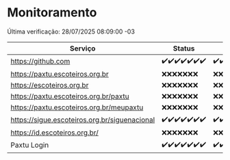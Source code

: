 # Monitoramento

Última verificação: 28/07/2025 08:09:00 -03

|Serviço|Status|Últimas 24h|
|---|---|---|
|https://github.com|<span title="2025-07-21: OK=22">✔️</span><span title="2025-07-22: OK=23">✔️</span><span title="2025-07-23: OK=23">✔️</span><span title="2025-07-24: OK=23">✔️</span><span title="2025-07-25: OK=23">✔️</span><span title="2025-07-26: OK=23">✔️</span><span title="2025-07-27: OK=10">✔️</span>|<span title="27/07/2025 09:18:00 -03 : 200">✔️</span><span title="27/07/2025 10:23:00 -03 : 200">✔️</span><span title="27/07/2025 11:08:00 -03 : 200">✔️</span><span title="27/07/2025 12:09:00 -03 : 200">✔️</span><span title="27/07/2025 13:11:00 -03 : 200">✔️</span><span title="27/07/2025 14:08:00 -03 : 200">✔️</span><span title="27/07/2025 15:13:00 -03 : 200">✔️</span><span title="27/07/2025 16:08:00 -03 : 200">✔️</span><span title="27/07/2025 17:10:00 -03 : 200">✔️</span><span title="27/07/2025 18:08:00 -03 : 200">✔️</span><span title="27/07/2025 19:09:00 -03 : 200">✔️</span><span title="27/07/2025 20:09:00 -03 : 200">✔️</span><span title="27/07/2025 21:56:00 -03 : 200">✔️</span><span title="28/07/2025 00:01:00 -03 : 200">✔️</span><span title="28/07/2025 01:36:00 -03 : 200">✔️</span><span title="28/07/2025 02:20:00 -03 : 200">✔️</span><span title="28/07/2025 03:18:00 -03 : 200">✔️</span><span title="28/07/2025 04:17:00 -03 : 200">✔️</span><span title="28/07/2025 05:16:00 -03 : 200">✔️</span><span title="28/07/2025 06:17:00 -03 : 200">✔️</span><span title="28/07/2025 07:12:00 -03 : 200">✔️</span><span title="28/07/2025 08:09:00 -03 : 200">✔️</span>|
|https://paxtu.escoteiros.org.br|<span title="2025-07-21: Falhas=22">❌</span><span title="2025-07-22: Falhas=23">❌</span><span title="2025-07-23: Falhas=23">❌</span><span title="2025-07-24: Falhas=23">❌</span><span title="2025-07-25: Falhas=23">❌</span><span title="2025-07-26: Falhas=23">❌</span><span title="2025-07-27: Falhas=10">❌</span>|<span title="27/07/2025 09:18:00 -03 : 403">❌</span><span title="27/07/2025 10:23:00 -03 : 403">❌</span><span title="27/07/2025 11:08:00 -03 : 403">❌</span><span title="27/07/2025 12:09:00 -03 : 403">❌</span><span title="27/07/2025 13:11:00 -03 : 403">❌</span><span title="27/07/2025 14:08:00 -03 : 403">❌</span><span title="27/07/2025 15:13:00 -03 : 403">❌</span><span title="27/07/2025 16:08:00 -03 : 403">❌</span><span title="27/07/2025 17:10:00 -03 : 403">❌</span><span title="27/07/2025 18:08:00 -03 : 403">❌</span><span title="27/07/2025 19:09:00 -03 : 403">❌</span><span title="27/07/2025 20:09:00 -03 : 403">❌</span><span title="27/07/2025 21:56:00 -03 : 403">❌</span><span title="28/07/2025 00:01:00 -03 : 403">❌</span><span title="28/07/2025 01:36:00 -03 : 403">❌</span><span title="28/07/2025 02:20:00 -03 : 403">❌</span><span title="28/07/2025 03:18:00 -03 : 403">❌</span><span title="28/07/2025 04:17:00 -03 : 403">❌</span><span title="28/07/2025 05:16:00 -03 : 403">❌</span><span title="28/07/2025 06:17:00 -03 : 403">❌</span><span title="28/07/2025 07:12:00 -03 : 403">❌</span><span title="28/07/2025 08:09:00 -03 : 403">❌</span>|
|https://escoteiros.org.br|<span title="2025-07-21: Falhas=22">❌</span><span title="2025-07-22: Falhas=23">❌</span><span title="2025-07-23: Falhas=23">❌</span><span title="2025-07-24: Falhas=23">❌</span><span title="2025-07-25: Falhas=23">❌</span><span title="2025-07-26: Falhas=23">❌</span><span title="2025-07-27: Falhas=10">❌</span>|<span title="27/07/2025 09:18:00 -03 : 403">❌</span><span title="27/07/2025 10:23:00 -03 : 403">❌</span><span title="27/07/2025 11:08:00 -03 : 403">❌</span><span title="27/07/2025 12:09:00 -03 : 403">❌</span><span title="27/07/2025 13:11:00 -03 : 403">❌</span><span title="27/07/2025 14:08:00 -03 : 403">❌</span><span title="27/07/2025 15:13:00 -03 : 403">❌</span><span title="27/07/2025 16:08:00 -03 : 403">❌</span><span title="27/07/2025 17:10:00 -03 : 403">❌</span><span title="27/07/2025 18:08:00 -03 : 403">❌</span><span title="27/07/2025 19:09:00 -03 : 403">❌</span><span title="27/07/2025 20:09:00 -03 : 403">❌</span><span title="27/07/2025 21:56:00 -03 : 403">❌</span><span title="28/07/2025 00:01:00 -03 : 403">❌</span><span title="28/07/2025 01:36:00 -03 : 403">❌</span><span title="28/07/2025 02:20:00 -03 : 403">❌</span><span title="28/07/2025 03:18:00 -03 : 403">❌</span><span title="28/07/2025 04:17:00 -03 : 403">❌</span><span title="28/07/2025 05:16:00 -03 : 403">❌</span><span title="28/07/2025 06:17:00 -03 : 403">❌</span><span title="28/07/2025 07:12:00 -03 : 403">❌</span><span title="28/07/2025 08:09:00 -03 : 403">❌</span>|
|https://paxtu.escoteiros.org.br/paxtu|<span title="2025-07-21: Falhas=22">❌</span><span title="2025-07-22: Falhas=23">❌</span><span title="2025-07-23: Falhas=23">❌</span><span title="2025-07-24: Falhas=23">❌</span><span title="2025-07-25: Falhas=23">❌</span><span title="2025-07-26: Falhas=23">❌</span><span title="2025-07-27: Falhas=10">❌</span>|<span title="27/07/2025 09:18:00 -03 : 403">❌</span><span title="27/07/2025 10:23:00 -03 : 403">❌</span><span title="27/07/2025 11:08:00 -03 : 403">❌</span><span title="27/07/2025 12:09:00 -03 : 403">❌</span><span title="27/07/2025 13:11:00 -03 : 403">❌</span><span title="27/07/2025 14:08:00 -03 : 403">❌</span><span title="27/07/2025 15:13:00 -03 : 403">❌</span><span title="27/07/2025 16:08:00 -03 : 403">❌</span><span title="27/07/2025 17:10:00 -03 : 403">❌</span><span title="27/07/2025 18:08:00 -03 : 403">❌</span><span title="27/07/2025 19:09:00 -03 : 403">❌</span><span title="27/07/2025 20:09:00 -03 : 403">❌</span><span title="27/07/2025 21:56:00 -03 : 403">❌</span><span title="28/07/2025 00:01:00 -03 : 403">❌</span><span title="28/07/2025 01:36:00 -03 : 403">❌</span><span title="28/07/2025 02:20:00 -03 : 403">❌</span><span title="28/07/2025 03:18:00 -03 : 403">❌</span><span title="28/07/2025 04:17:00 -03 : 403">❌</span><span title="28/07/2025 05:16:00 -03 : 403">❌</span><span title="28/07/2025 06:17:00 -03 : 403">❌</span><span title="28/07/2025 07:12:00 -03 : 403">❌</span><span title="28/07/2025 08:09:00 -03 : 403">❌</span>|
|https://paxtu.escoteiros.org.br/meupaxtu|<span title="2025-07-21: Falhas=22">❌</span><span title="2025-07-22: Falhas=23">❌</span><span title="2025-07-23: Falhas=23">❌</span><span title="2025-07-24: Falhas=23">❌</span><span title="2025-07-25: Falhas=23">❌</span><span title="2025-07-26: Falhas=23">❌</span><span title="2025-07-27: Falhas=10">❌</span>|<span title="27/07/2025 09:18:00 -03 : 403">❌</span><span title="27/07/2025 10:23:00 -03 : 403">❌</span><span title="27/07/2025 11:08:00 -03 : 403">❌</span><span title="27/07/2025 12:09:00 -03 : 403">❌</span><span title="27/07/2025 13:11:00 -03 : 403">❌</span><span title="27/07/2025 14:08:00 -03 : 403">❌</span><span title="27/07/2025 15:13:00 -03 : 403">❌</span><span title="27/07/2025 16:08:00 -03 : 403">❌</span><span title="27/07/2025 17:10:00 -03 : 403">❌</span><span title="27/07/2025 18:08:00 -03 : 403">❌</span><span title="27/07/2025 19:09:00 -03 : 403">❌</span><span title="27/07/2025 20:09:00 -03 : 403">❌</span><span title="27/07/2025 21:56:00 -03 : 403">❌</span><span title="28/07/2025 00:01:00 -03 : 403">❌</span><span title="28/07/2025 01:36:00 -03 : 403">❌</span><span title="28/07/2025 02:20:00 -03 : 403">❌</span><span title="28/07/2025 03:18:00 -03 : 403">❌</span><span title="28/07/2025 04:17:00 -03 : 403">❌</span><span title="28/07/2025 05:16:00 -03 : 403">❌</span><span title="28/07/2025 06:17:00 -03 : 403">❌</span><span title="28/07/2025 07:12:00 -03 : 403">❌</span><span title="28/07/2025 08:09:00 -03 : 403">❌</span>|
|https://sigue.escoteiros.org.br/siguenacional|<span title="2025-07-21: OK=22">✔️</span><span title="2025-07-22: OK=23">✔️</span><span title="2025-07-23: OK=23">✔️</span><span title="2025-07-24: OK=23">✔️</span><span title="2025-07-25: OK=23">✔️</span><span title="2025-07-26: OK=23">✔️</span><span title="2025-07-27: OK=10">✔️</span>|<span title="27/07/2025 09:18:00 -03 : 200">✔️</span><span title="27/07/2025 10:23:00 -03 : 200">✔️</span><span title="27/07/2025 11:08:00 -03 : 200">✔️</span><span title="27/07/2025 12:09:00 -03 : 200">✔️</span><span title="27/07/2025 13:11:00 -03 : 200">✔️</span><span title="27/07/2025 14:08:00 -03 : 200">✔️</span><span title="27/07/2025 15:13:00 -03 : 200">✔️</span><span title="27/07/2025 16:08:00 -03 : 200">✔️</span><span title="27/07/2025 17:10:00 -03 : 200">✔️</span><span title="27/07/2025 18:08:00 -03 : 200">✔️</span><span title="27/07/2025 19:09:00 -03 : 200">✔️</span><span title="27/07/2025 20:09:00 -03 : 200">✔️</span><span title="27/07/2025 21:56:00 -03 : 200">✔️</span><span title="28/07/2025 00:01:00 -03 : 200">✔️</span><span title="28/07/2025 01:36:00 -03 : 200">✔️</span><span title="28/07/2025 02:20:00 -03 : 200">✔️</span><span title="28/07/2025 03:18:00 -03 : 200">✔️</span><span title="28/07/2025 04:17:00 -03 : 200">✔️</span><span title="28/07/2025 05:16:00 -03 : 200">✔️</span><span title="28/07/2025 06:17:00 -03 : 200">✔️</span><span title="28/07/2025 07:12:00 -03 : 200">✔️</span><span title="28/07/2025 08:09:00 -03 : 200">✔️</span>|
|https://id.escoteiros.org.br/|<span title="2025-07-21: Falhas=22">❌</span><span title="2025-07-22: Falhas=23">❌</span><span title="2025-07-23: Falhas=23">❌</span><span title="2025-07-24: Falhas=23">❌</span><span title="2025-07-25: Falhas=23">❌</span><span title="2025-07-26: Falhas=23">❌</span><span title="2025-07-27: Falhas=10">❌</span>|<span title="27/07/2025 09:18:00 -03 : 403">❌</span><span title="27/07/2025 10:23:00 -03 : 403">❌</span><span title="27/07/2025 11:08:00 -03 : 403">❌</span><span title="27/07/2025 12:09:00 -03 : 403">❌</span><span title="27/07/2025 13:11:00 -03 : 403">❌</span><span title="27/07/2025 14:08:00 -03 : 403">❌</span><span title="27/07/2025 15:13:00 -03 : 403">❌</span><span title="27/07/2025 16:08:00 -03 : 403">❌</span><span title="27/07/2025 17:10:00 -03 : 403">❌</span><span title="27/07/2025 18:08:00 -03 : 403">❌</span><span title="27/07/2025 19:09:00 -03 : 403">❌</span><span title="27/07/2025 20:09:00 -03 : 403">❌</span><span title="27/07/2025 21:56:00 -03 : 403">❌</span><span title="28/07/2025 00:01:00 -03 : 403">❌</span><span title="28/07/2025 01:36:00 -03 : 403">❌</span><span title="28/07/2025 02:20:00 -03 : 403">❌</span><span title="28/07/2025 03:18:00 -03 : 403">❌</span><span title="28/07/2025 04:17:00 -03 : 403">❌</span><span title="28/07/2025 05:16:00 -03 : 403">❌</span><span title="28/07/2025 06:17:00 -03 : 403">❌</span><span title="28/07/2025 07:12:00 -03 : 403">❌</span><span title="28/07/2025 08:09:00 -03 : 403">❌</span>|
|Paxtu Login|<span title="2025-07-21: OK=22">✔️</span><span title="2025-07-22: OK=23">✔️</span><span title="2025-07-23: OK=23">✔️</span><span title="2025-07-24: OK=23">✔️</span><span title="2025-07-25: OK=23">✔️</span><span title="2025-07-26: OK=23">✔️</span><span title="2025-07-27: OK=10">✔️</span>|<span title="27/07/2025 09:18:00 -03 : 200">✔️</span><span title="27/07/2025 10:23:00 -03 : 200">✔️</span><span title="27/07/2025 11:08:00 -03 : 200">✔️</span><span title="27/07/2025 12:09:00 -03 : 200">✔️</span><span title="27/07/2025 13:11:00 -03 : 200">✔️</span><span title="27/07/2025 14:08:00 -03 : 200">✔️</span><span title="27/07/2025 15:13:00 -03 : 200">✔️</span><span title="27/07/2025 16:08:00 -03 : 200">✔️</span><span title="27/07/2025 17:10:00 -03 : 200">✔️</span><span title="27/07/2025 18:08:00 -03 : 200">✔️</span><span title="27/07/2025 19:09:00 -03 : 200">✔️</span><span title="27/07/2025 20:09:00 -03 : 200">✔️</span><span title="27/07/2025 21:56:00 -03 : 200">✔️</span><span title="28/07/2025 00:01:00 -03 : 200">✔️</span><span title="28/07/2025 01:36:00 -03 : 200">✔️</span><span title="28/07/2025 02:20:00 -03 : 200">✔️</span><span title="28/07/2025 03:18:00 -03 : 200">✔️</span><span title="28/07/2025 04:17:00 -03 : 200">✔️</span><span title="28/07/2025 05:16:00 -03 : 200">✔️</span><span title="28/07/2025 06:17:00 -03 : 200">✔️</span><span title="28/07/2025 07:12:00 -03 : 200">✔️</span><span title="28/07/2025 08:09:00 -03 : 200">✔️</span>|
